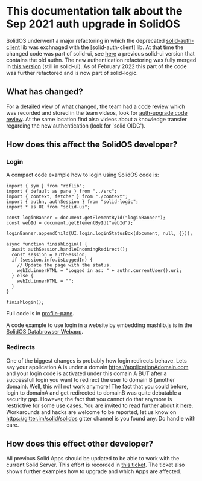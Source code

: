# This documentation talk about the Sep 2021 auth upgrade in SolidOS

SolidOS underwent a major refactoring in which the deprecated [solid-auth-client](https://github.com/solid/solid-auth-client/blob/main/src/solid-auth-client.js) lib was exchnaged with the [solid-auth-client] lib. At that time the changed code was part of solid-ui, see [here](https://github.com/solid/solid-ui/blob/a25381feb9279d98ee58f59aef03fc05bc6fe021/src/authn/authn.ts) a previous solid-ui version that contains the old authn. 
The new authentication refactoring was fully merged in [this version](https://github.com/solid/solid-ui/blob/da0a788397049a2b53eea42d2b893cf1c2f7d92e/src/authn/authn.ts) (still in solid-ui). 
As of February 2022 this part of the code was further refactored and is now part of solid-logic.

## What has changed?

For a detailed view of what changed, the team had a code review which was recorded and stored in the team videos, look for [auth-upgrade code review](https://solidos.solidcommunity.net/public/SolidOS%20team%20meetings/SolidOS_team_videos.html). At the same location find also videos about a knowledge transfer regarding the new authentication (look for 'solid OIDC').

## How does this affect the SolidOS developer?

### Login

A compact code example how to login using SolidOS code is:
```
import { sym } from "rdflib";
import { default as pane } from "../src";
import { context, fetcher } from "./context";
import { authn, authSession } from "solid-logic";
import * as UI from "solid-ui";

const loginBanner = document.getElementById("loginBanner");
const webId = document.getElementById("webId");

loginBanner.appendChild(UI.login.loginStatusBox(document, null, {}));

async function finishLogin() {
  await authSession.handleIncomingRedirect();
  const session = authSession;
  if (session.info.isLoggedIn) {
    // Update the page with the status.
    webId.innerHTML = "Logged in as: " + authn.currentUser().uri;
  } else {
    webId.innerHTML = "";
  }
}

finishLogin();
```

Full code is in [profile-pane](https://github.com/solid/profile-pane/blob/main/dev/index.ts).

A code example to use login in a website by embedding mashlib.js is in the [SolidOS Databrowser Webapp](https://github.com/solid/mashlib/blob/main/static/browse.html).

### Redirects

One of the biggest changes is probably how login redirects behave. Lets say your application A is under a domain https://applicationAdomain.com and your login code is activated under this domain A BUT after a successfull login you want to redirect the user to domain B (another domain). Well, this will not work anymore!
The fact that you could before, login to domainA and get redirected to domainB was quite debatable a security gap. However, the fact that you cannot do that anymore is restrictive for some use cases. 
You are invited to read further about it [here](https://github.com/inrupt/solid-client-authn-js/issues/1473#issuecomment-908202681).
Workarounds and hacks are welcome to be reported, let us know on <https://gitter.im/solid/solidos> gitter channel is you found any. Do handle with care.

## How does this effect other developer?

All previous Solid Apps should be updated to be able to work with the current Solid Server. This effort is recorded in [this ticket](https://github.com/solid/team/issues/19). The ticket also shows further examples how to upgrade and which Apps are affected. 
